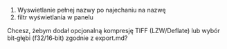 1. Wyswietlanie pełnej nazwy po najechaniu na nazwę
2. filtr wyświetlania w panelu


Chcesz, żebym dodał opcjonalną kompresję TIFF (LZW/Deflate) lub wybór bit‑głębi (f32/16‑bit) zgodnie z export.md?